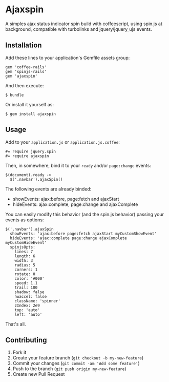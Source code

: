 # Ajaxspin

A simples ajax status indicator spin build with coffeescript, using spin.js
at background, compatible with turbolinks and jquery/jquery_ujs events.

## Installation

Add these lines to your application's Gemfile assets group:

    gem 'coffee-rails'
    gem 'spinjs-rails'
    gem 'ajaxspin'

And then execute:

    $ bundle

Or install it yourself as:

    $ gem install ajaxspin

## Usage

Add to your `application.js` or `application.js.coffee`:

    #= require jquery.spin
    #= require ajaxspin

Then, in somewhere, bind it to your `ready` and/or `page:change` events:

    $(document).ready ->
      $('.navbar').ajaxSpin()

The following events are already binded:
- showEvents: ajax:before, page:fetch and ajaxStart
- hideEvents: ajax:complete, page:change and ajaxComplete

You can easily modify this behavior (and the spin.js behavior) passing your
events as options:

    $('.navbar').ajaxSpin
      showEvents: 'ajax:before page:fetch ajaxStart myCustomShowEvent'
      hideEvents: 'ajax:complete page:change ajaxComplete myCustomHideEvent'
      spinjsOpts:
        lines: 7
        length: 6
        width: 3
        radius: 5
        corners: 1
        rotate: 0
        color: '#000'
        speed: 1.1
        trail: 100
        shadow: false
        hwaccel: false
        className: 'spinner'
        zIndex: 2e9
        top: 'auto'
        left: 'auto'

That's all.

## Contributing

1. Fork it
2. Create your feature branch (`git checkout -b my-new-feature`)
3. Commit your changes (`git commit -am 'Add some feature'`)
4. Push to the branch (`git push origin my-new-feature`)
5. Create new Pull Request
